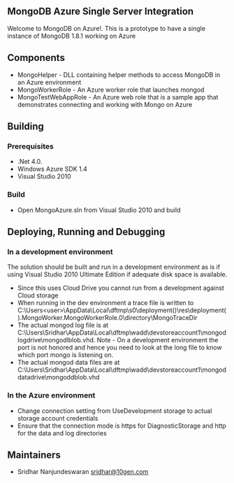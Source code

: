 ## MongoDB Azure Single Server Integration ## 
Welcome to MongoDB on Azure!. This is a prototype to have a single instance of MongoDB 1.8.1 working on Azure

## Components ## 
  * MongoHelper - DLL containing helper methods to access MongoDB in an Azure environment
  * MongoWorkerRole - An Azure worker role that launches mongod
  * MongoTestWebAppRole  - An Azure web role that is a sample app that demonstrates connecting and working with Mongo on Azure

## Building ##
### Prerequisites ###
  * .Net 4.0.
  * Windows Azure SDK 1.4 
  * Visual Studio 2010

### Build ###
  * Open MongoAzure.sln from Visual Studio 2010 and build

## Deploying, Running and Debugging ##

### In a development environment ###
The solution should be built and run in a development environment as is if using Visual Studio 2010 Ultimate Edition if adequate disk space is available. 

  * Since this uses Cloud Drive you cannot run from a development against Cloud storage
  * When running in the dev environment a trace file is written to C:\Users\<user>\AppData\Local\dftmp\s0\deployment(<deployment number>)\res\deployment(<deployment number>).MongoWorker.MongoWorkerRole.0\directory\MongoTraceDir
  * The actual mongod log file is at C:\Users\Sridhar\AppData\Local\dftmp\wadd\devstoreaccount1\mongodlogdrive\mongodlblob.vhd. Note - On a development environment the port is not honored and hence you need to look at the long file to know which port mongo is listening on.
  * The actual mongod data files are at C:\Users\Sridhar\AppData\Local\dftmp\wadd\devstoreaccount1\mongoddatadrive\mongoddblob.vhd

### In the Azure environment ###
* Change connection setting from UseDevelopment storage to actual storage account credentials
* Ensure that the connection mode is https for DiagnosticStorage and http for the data and log directories


## Maintainers
* Sridhar Nanjundeswaran       sridhar@10gen.com
